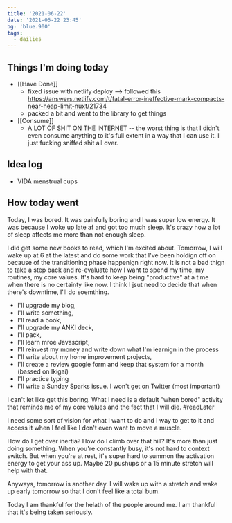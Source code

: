 ```yaml
---
title: '2021-06-22'
date: '2021-06-22 23:45'
bg: 'blue.900'
tags:
  - dailies
---
```


## Things I'm doing today

- [[Have Done]]
	- fixed issue with netlify deploy --> followed this https://answers.netlify.com/t/fatal-error-ineffective-mark-compacts-near-heap-limit-nuxt/21734
	- packed a bit and went to the library to get things
- [[Consume]]
	- A LOT OF SHIT ON THE INTERNET -- the worst thing is that I didn't even consume anything to it's full extent in a way that I can use it. I just fucking sniffed shit all over.
## Idea log
- VIDA menstrual cups


## How today went
Today, I was bored. It was painfully boring and I was super low energy. It was because I woke up late af and got too much sleep. It's crazy how a lot of sleep affects me more than not enough sleep. 

I did get some new books to read, which I'm excited about. Tomorrow, I will wake up at 6 at the latest and do some work that I've been holdign off on because of the transitioning phase happenign right now. It is not a bad thign to take a step back and re-evaluate how I want to spend my time, my routines, my core values. It's hard to keep being "productive" at a time when there is no certainty like now. I think I jsut need to decide that when there's downtime, I'll do soemthing. 
- I'll upgrade my blog, 
- I'll write something,
-  I'll read a book,
-   I'll upgrade my ANKI deck, 
-   I'll pack,
-   I'll learn mroe Javascript,
-   I'll reinvest my money and write down what I'm learnign in the process
-   I'll write about my home improvement projects,
-   I'll create a review google form and keep that system for a month (bassed on Ikigai)
-   I'll practice typing
-   I'll write a Sunday Sparks issue. 
I won't get on Twitter (most important) 

I can't let like get this boring. What I need is a default "when bored" activity that reminds me of my core values and the fact that I will die. #readLater 

I need some sort of vision for what I want to do and I way to get to it and access it when I feel like I don't even want to move a muscle.

How do I get over inertia? How do I climb over that hill? It's more than just doing something. When you're constantly busy, it's not hard to context switch. But when you're at rest, it's super hard to summon the activation energy to get your ass up. Maybe 20 pushups or a 15 minute stretch will help with that.

Anyways, tomorrow is another day. I will wake up with a stretch and wake up early tomorrow so that I don't feel like a total bum.

Today I am thankful for the helath of the people around me. I am thankful that it's being taken seriously.
